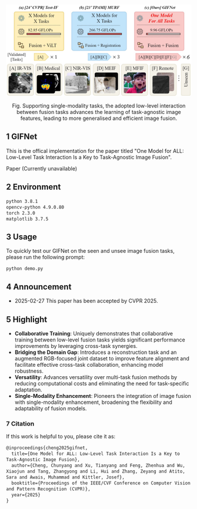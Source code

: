 

<div align="center">
  <img src="images/fig1_11_22.jpg" width="700px" />
  <p>Fig. Supporting single-modality tasks, the adopted low-level interaction between fusion tasks advances the learning of task-agnostic image features, leading to more generalised and efficient image fusion. </p>
</div>

## 1 GIFNet
This is the offical implementation for the paper titled "One Model for ALL: Low-Level Task Interaction Is a Key to Task-Agnostic Image Fusion".

Paper (Currently unavailable)

## 2 Environment
```
python 3.8.1
opencv-python 4.9.0.80
torch 2.3.0
matplotlib 3.7.5
```

## 3 Usage
To quickly test our GIFNet on the seen and unsee image fusion tasks, please run the following prompt:

```
python demo.py
```

## 4 Announcement
- 2025-02-27 This paper has been accepted by CVPR 2025.

## 5 Highlight

- **Collaborative Training**: Uniquely demonstrates that collaborative training between low-level fusion tasks yields significant performance improvements by leveraging cross-task synergies.
- **Bridging the Domain Gap**: Introduces a reconstruction task and an augmented RGB-focused joint dataset to improve feature alignment and facilitate effective cross-task collaboration, enhancing model robustness.
- **Versatility**: Advances versatility over multi-task fusion methods by reducing computational costs and eliminating the need for task-specific adaptation.
- **Single-Modality Enhancement**: Pioneers the integration of image fusion with single-modality enhancement, broadening the flexibility and adaptability of fusion models.

### 7 Citation
If this work is helpful to you, please cite it as:
```
@inproceedings{cheng2025gifnet,
  title={One Model for ALL: Low-Level Task Interaction Is a Key to Task-Agnostic Image Fusion},
  author={Cheng, Chunyang and Xu, Tianyang and Feng, Zhenhua and Wu, Xiaojun and Tang, Zhangyong and Li, Hui and Zhang, Zeyang and Atito, Sara and Awais, Muhammad and Kittler, Josef},
  booktitle={Proceedings of the IEEE/CVF Conference on Computer Vision and Pattern Recognition (CVPR)},
  year={2025}
}
```
